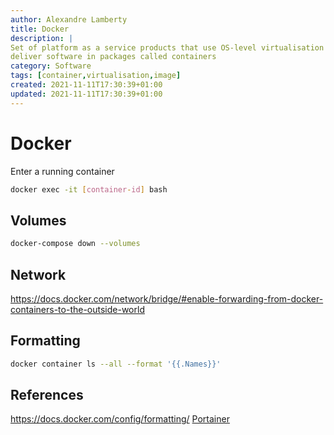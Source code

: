 ```yaml
---
author: Alexandre Lamberty
title: Docker
description: | 
Set of platform as a service products that use OS-level virtualisation to
deliver software in packages called containers
category: Software
tags: [container,virtualisation,image]
created: 2021-11-11T17:30:39+01:00
updated: 2021-11-11T17:30:39+01:00
---
```


# Docker

Enter a running container

```bash
docker exec -it [container-id] bash
```

## Volumes

```bash
docker-compose down --volumes
```

## Network

https://docs.docker.com/network/bridge/#enable-forwarding-from-docker-containers-to-the-outside-world

## Formatting


```bash
docker container ls --all --format '{{.Names}}'
```

## References

<https://docs.docker.com/config/formatting/>
[](https://docs.docker.com/engine/swarm/)
[Portainer](www.portainer.io)
